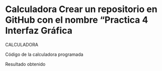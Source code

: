 # Calculadora Crear un repositorio en GitHub con el nombre “Practica 4 Interfaz Gráfica
CALCULADORA

 





Código de la calculadora programada
 
 

 
 
 
 
 
 

Resultado obtenido 
 

